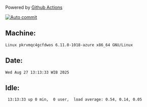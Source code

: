 Powered by [Github Actions](https://github.com/features/actions)

[![Auto commit](https://github.com/hiage/workstation/workflows/Auto%20commit/badge.svg)](https://github.com/hiage/workstation/actions?query=workflow%3A%22Auto+commit%22)

## Machine:
```
Linux pkrvmqc4gcfdwos 6.11.0-1018-azure x86_64 GNU/Linux
```
## Date:
```
Wed Aug 27 13:13:33 WIB 2025
```
## Idle:
```
 13:13:33 up 0 min,  0 user,  load average: 0.54, 0.14, 0.05
```
